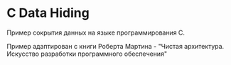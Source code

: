 # C Data Hiding

Пример сокрытия данных на языке программирования C.

Пример адаптирован с книги Роберта Мартина - "Чистая архитектура. Искусство разработки программного обеспечения"